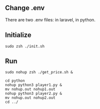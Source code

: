 ## Change .env

There are two .env files: in laravel, in python.

## Initialize
```shell
sudo zsh ./init.sh
```

## Run
```shell
sudo nohup zsh ./get_price.sh &

cd python
nohup python3 player1.py &
mv nohup.out nohup1.out
nohup python3 player2.py &
mv nohup.out nohup2.out
cd ../
```
